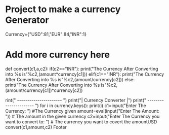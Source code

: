 # Project to make a currency Generator
Currency={"USD":81,"EUR":84,"INR":1} 
# Add more currency here
def convert(c1,a,c2):
    if(c2=="INR"):
        print("The Currency After Converting into %s is"%c2,(amount*currency[c1]))
    elif(c1=="INR"):
        print("The Currency After Converting into %s is"%c2,(amount/currency[c2]))
    else:    
        print("The Currency After Converting into %s is"%c2,(amount/currency[c1])*currency[c2])
        
rint(" ---------------------- ")
print("|  Currency Converter  |")
print(" ---------------------- ")
for i in currency.keys():
    print(i)
c1=input("Enter The Currency: ") #The Currency given
amount=eval(input("Enter The Amount: ")) # The amount in the given currency
c2=input("Enter The Currency you want to convert to: ") # The currency you want to covert the amountUSD
convert(c1,amount,c2)
Footer
